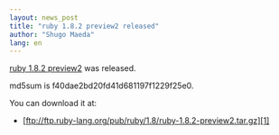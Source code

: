 ```yaml
---
layout: news_post
title: "ruby 1.8.2 preview2 released"
author: "Shugo Maeda"
lang: en
---
```


[ruby 1.8.2 preview2][1] was released.

md5sum is f40dae2bd20fd41d681197f1229f25e0.

You can download it at:

* [ftp://ftp.ruby-lang.org/pub/ruby/1.8/ruby-1.8.2-preview2.tar.gz][1]



[1]: ftp://ftp.ruby-lang.org/pub/ruby/1.8/ruby-1.8.2-preview2.tar.gz 
